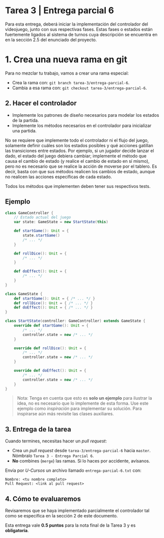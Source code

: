 # Tarea 3 | Entrega parcial 6

Para esta entrega, deberá iniciar la implementación del controlador del videojuego,
junto con sus respectivas fases. Estas fases o estados están fuertemente ligados al 
sistema de turnos cuya descripción se encuentra en en la sección 2.5 del enunciado del
proyecto.

# 1. Crea una nueva rama en git
Para no mezclar tu trabajo, vamos a crear una rama especial:

- Crea la rama con: `git branch tarea-3/entrega-parcial-6`.
- Cambia a esa rama con: `git checkout tarea-3/entrega-parcial-6`.

## 2. Hacer el controlador

- Implemente los patrones de diseño necesarios para modelar los estados de la partida.
- Implemente los métodos necesarios en el controlador para inicializar una partida.

No se requiere que implemente todo el controlador ni el flujo del juego, solamente 
definir cuáles son los estados posibles y qué acciones gatillan las transiciones entre 
estados. Por ejemplo, si un jugador decide lanzar el dado, el estado del juego debiera 
cambiar; implemente el método que causa el cambio de estado (y realice el cambio de 
estado en sí mismo), pero no es necesario que se realice la acción de moverse por el 
tablero. Es decir, basta con que sus métodos realicen los cambios de estado, aunque no 
realicen las acciones específicas de cada estado.

Todos los métodos que implementen deben tener sus respectivos tests.

## Ejemplo

```scala
class GameController {
    // Estado actual del juego
    var state: GameState = new StartState(this)

    def startGame(): Unit = { 
        state.startGame()
        /* ... */
    }

    def rollDice(): Unit = {
        /* ... */
    }

    def doEffect(): Unit = {
        /* ... */
    }
}

class GameState {
    def startGame(): Unit = { /* ... */ }
    def rollDice(): Unit = { /* ... */ }
    def doEffect(): Unit = { /* ... */ }
}

class StartState(controller: GameController) extends GameState {
    override def startGame(): Unit = {
        /* ... */
        controller.state = new /* ... */
    }

    override def rollDice(): Unit = {
        /* ... */
        controller.state = new /* ... */
    }

    override def doEffect(): Unit = {
        /* ... */
        controller.state = new /* ... */
    }
}
```

> Nota:
> Tenga en cuenta que esto es **solo un ejemplo** para ilustrar la idea, no es 
necesario que lo implemente de esta forma.
> Use este ejemplo como _inspiración_ para implementar su solución. Para inspirarse aún más revisite las clases auxiliares. 

## 3. Entrega de la tarea
Cuando termines, necesitas hacer un *pull request*:

- Crea un *pull request* desde `tarea-3/entrega-parcial-6` hacia `master`. Nómbralo `Tarea 3 - Entrega Parcial 6`.
- **No** combines (`merge`) las ramas. Si lo haces por accidente, avísanos.

Envía por *U-Cursos* un archivo llamado `entrega-parcial-6.txt` con:

```
Nombre: <tu nombre completo>
Pull Request: <link al pull request>
```

## 4. Cómo te evaluaremos
Revisaremos que se haya implementado parcialmente el controlador tal como se 
especifica en la sección 2 de este documento. 

Esta entrega vale **0.5 puntos** para la nota final de la Tarea 3 y es **obligatoria**.

